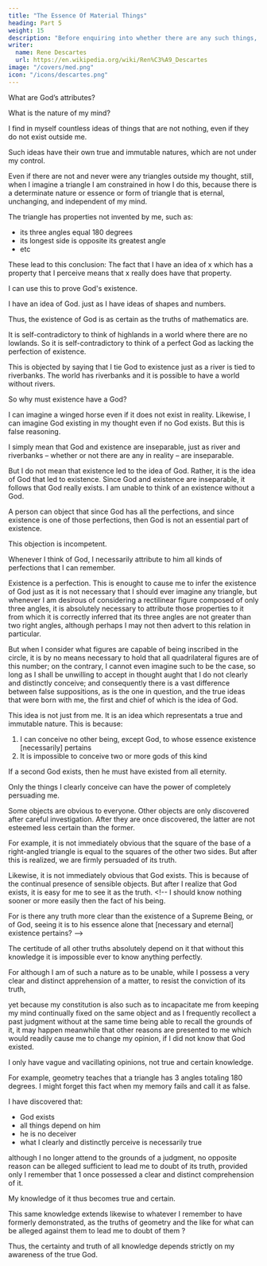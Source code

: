 ```yaml
---
title: "The Essence Of Material Things"
heading: Part 5
weight: 15
description: "Before enquiring into whether there are any such things, I should consider the ideas of them in my thought, in order to see which of those ideas are distinct and which confused."
writer:
  name: Rene Descartes
  url: https://en.wikipedia.org/wiki/Ren%C3%A9_Descartes
image: "/covers/med.png"
icon: "/icons/descartes.png"
---
```



What are God’s attributes?

What is the nature of my mind?

<!--  I may take these up at some time; but right now I have a more pressing task. Now that I have seen how to reach the truth – what to do and what to avoid – I must try to escape from the doubts that beset me a few days ago, and see whether anything can be known for certain about material objects. -->

<!-- Before enquiring into whether there are any such things, I should consider the ideas of them in my thought, in order to see which of those ideas are distinct and which confused.

I distinctly imagine quantity – that is, the length, breadth and depth of the quantity, or rather of the thing that is quantified. I also enumerate the thing’s parts, to which I attribute various sizes, shapes, positions and movements; and to the movements I attribute various durations, that is, I say how long each movement lasts.

Size, shape, position and so on are well known and transparent to me as general kinds of phenomenon, but there are also countless particular facts involving them that I perceive when I attend to them. The truths about all these matters are so open to me, and so much in harmony with my nature, that when I first discover any of them it feels less like learning something new than like remembering something I had known before, or noticing for the first time something that was already in my mind without my having turned my mental gaze onto it. -->

<!-- The most important point is that --> I find in myself countless ideas of things that are not nothing, even if they do not exist outside me. 

Such ideas have <!-- For although I am free to think of these ideas or not, as I choose, I didn’t invent them= they have --> their own true and immutable natures, which are not under my control. 

Even if there are not and never were any triangles outside my thought, still, when I imagine a triangle I am constrained in how I do this, because there is a determinate nature or essence or form of triangle that is eternal, unchanging, and independent of my mind.


The triangle has properties not invented by me, such as:
- its three angles equal 180 degrees
- its longest side is opposite its greatest angle
- etc
<!-- . , even if I didn’t give them a thought when the triangle first came into my mind. So they can’t have been . -->

<!-- It does not help to point out that I have sometimes seen triangular bodies, so that the idea of the triangle might have come to me from them through my sense organs. I can prove truths about the properties not only of triangles but of countless other shapes that I know I have never encountered through the senses.  -->

<!-- These properties must be something, not pure nothing= whatever is true is something; and these properties are true because I am clearly aware of them. (I have already proved that everything of which I am clearly aware is true; and even if I hadn’t proved it, my mind is so constituted that I have to assent to these geometrical propositions as long as I perceive them.) 

I remember, too, that even back in the times when the objects of the senses held my attention, I regarded the clearly apprehended propositions of pure mathematics – including arithmetic and geometry – as the most certain of all. -->

These lead to this conclusion: The fact that I have an idea of x which has a property that I perceive means that x <!-- , and clearly and distinctly perceive x to have a certain property, it follows that x --> really does have that property. 

I can use this <!-- not turn this to account in a second argument --> to prove God's existence.

I have an idea of God. <!--  (that is, of a supremely perfect being) is certainly one that I find within me,--> just as I have ideas of shapes and numbers. <!-- and I understand from this idea that it belongs to God’s nature that he always exists. This understanding is just as clear and distinct as what is involved in mathematical proofs of the properties of shapes and numbers. -->

<!-- So even if I have sometimes gone wrong in my meditations in these past days, I ought still to regard -->

Thus, the existence of God is as certain as the truths of mathematics are. 

<!-- At first sight, this looks like a trick. Where things other than God are involved, I have been accustomed to distinguish a thing’s existence from its essence. The question ‘What is the essence of triangles (or flames or sparrows)?’ asks what it takes for something to qualify as a triangle (or flame or sparrow). -->

<!-- Answering this still leaves open the existence question, which asks whether there are any triangles (or flames or sparrows). I can easily believe that in the case of God, also, existence can be separated from essence, letting us answer the essence question about God while leaving the existence question open, so that God can be thought of as not existing. 

But on more careful reflection it becomes quite evident that, just as having-internal-angles-equal-to-180? can’t be separated from the idea or essence of a triangle, and as the idea of highlands can’t be separated from the idea of lowlands, so existence can’t be separated from the essence of God.  -->

It is self-contradictory to think of highlands in a world where there are no lowlands. So it is self-contradictory to think of a perfect God as lacking <!--  as not existing – that is, to think of a supremely perfect being as lacking a perfection, namely --> the perfection of existence.

<!-- Here is a possible objection to the preceding two paragraphs=  -->

This is objected by saying that I tie God to existence just as a river is tied to riverbanks. The world has riverbanks and it is possible to have a world without rivers. 

So why must existence have a God?

<!-- I can’t think of God except as existing, just as I can’t think of a river without banks. From the latter fact, though, it certainly doesn’t follow that there are any rivers in the world; so why should it follow from the former fact that God exists?  -->

<!-- How things are in reality is not settled by my thought; and just as  -->

I can imagine a winged horse even if it does not exist in reality. Likewise, I can imagine <!-- though no horse has wings, so I can attach --> God existing in my thought even if no God exists. But this is false reasoning. 

I simply mean that God and existence are inseparable, just as river and riverbanks – whether or not there are any in reality – are inseparable.

<!-- From the fact that I can’t think of a river without banks, it does not follow that a river with banks exists anywhere, but simply that   -->

But I do not mean that existence led to the idea of God. Rather, it is the idea of God that led to existence. <!-- On the other hand, from the fact that I can’t think of God except as existing it follows that  --> Since God and existence are inseparable, it follows that God really exists. I am unable to think of an existence without a God. <!-- My thought doesn’t make it so. It doesn’t create necessities. The influence runs the opposite way= the necessity of the thing constrains how I can think, depriving me of the freedom to think of God without existence (that is, a supremely perfect being without a supreme perfection), like my freedom to imagine a horse with or without wings. -->

A person can object that since God has all the perfections, and since existence is one of those perfections, then God is not an essential part of existence.<!--   is , but that my original supposition was not necessary; -->

<!-- just as it is not necessary to think that all quadrilateral figures can be inscribed in the circle, since, if I supposed this, I should be constrained to admit that the rhombus, being a figure of four sides, can be therein inscribed, which, however, is manifestly false. --> 

This objection is incompetent. 

<!-- ; for although it may not be necessary that I shall at any time entertain the notion of Deity, yet each time I happen to think of a first and sovereign being, and to draw, so to speak,  -->

Whenever I think of God, <!-- the idea of him from my memory, --> I necessarily attribute to him all kinds of perfections that I can remember.

<!-- This necessity is sufficient, as soon as I discover that  -->

Existence is a perfection. This is enought to cause me to infer the existence of God<!--  this first and sovereign being; --> just as it is not necessary that I should ever imagine any triangle, but whenever I am desirous of considering a rectilinear figure composed of only three angles, it is absolutely necessary to attribute those properties to it from which it is correctly inferred that its three angles are not greater than two right angles, although perhaps I may not then advert to this relation in particular. 

But when I consider what figures are capable of being inscribed in the circle, it is by no means necessary to hold that all quadrilateral figures are of this number; on the contrary, I cannot even imagine such to be the case, so long as I shall be unwilling to accept in thought aught that I do not clearly and distinctly conceive; and consequently there is a vast difference between false suppositions, as is the one in question, and the true ideas that were born with me, the first and chief of which is the idea of God. 

This idea is not just from me. It is an idea which <!--  factitious depending simply on my thought, but that it is the --> representats a true and immutable nature. This is because:

1. I can conceive no other being, except God, to whose essence existence [necessarily] pertains
2. It is impossible to conceive two or more gods of this kind

If a second God exists, then he must have existed from all eternity<!-- , and will exist to all eternity; and finally, because I apprehend many other properties in God, none of which I can either diminish or change -->.

<!-- But, indeed, whatever mode of probation I in the end adopt, it always returns to this, that it is  -->

Only the things I clearly conceive can have the power of completely persuading me. 

Some objects are obvious to everyone. Other objects are only discovered after careful investigation. After they are once discovered, the latter are not esteemed less certain than the former.

For example, it is not immediately obvious that the square of the base of a right-angled triangle is equal to the squares of the other two sides. But after this is realized, we are  firmly persuaded of its truth<!--  of the former as of the latter -->. 

Likewise,  it is not immediately obvious that God exists. This is because of the<!--  espect to God if I were not pre-occupied by prejudices, and my thought beset on all sides by the --> continual presence of<!--  the images of  --> sensible objects. But after I realize that God exists, it is easy for me to see it as the truth. <!--  I should know nothing sooner or more easily then the fact of his being. 

For is there any truth more clear than the existence of a Supreme Being, or of God, seeing it is to his essence alone that [necessary and eternal] existence pertains? -->

<!-- The correct conception of this truth has cost me much close thinking. Nevertheless, at present I feel not only as assured of it as of what I deem most certain, but I remark further that  -->

The certitude of all other truths  absolutely depend on it that without this knowledge it is impossible ever to know anything perfectly.

For although I am of such a nature as to be unable, while I possess a very clear and distinct apprehension of a matter, to resist the conviction of its truth, 

yet because my constitution is also such as to incapacitate me from keeping my mind continually fixed on the same object and as I frequently recollect a past judgment without at the same time being able to recall the grounds of it, it may happen meanwhile that other reasons are presented to me which would readily cause me to change my opinion, if I did not know that God existed. 

I only have vague and vacillating opinions, not true and certain knowledge. 

For example, geometry teaches that a triangle has 3 angles totaling 180 degrees. I might forget this fact when my memory fails and call it as false. 

<!--  and I find it impossible to believe otherwise, while I apply my mind to the demonstration;  -->

<!-- Even if but as soon as I cease from attending to the process of proof, although I still remember that I had a clear comprehension of it, yet I may readily come to doubt of the truth demonstrated, if I do not know that there is a God,

I might think that I am deceived, even in matters which I think I apprehend with the greatest evidence and certitude, especially when I recollect that I frequently considered many things to be true and certain which other reasons afterward constrained me to reckon as wholly false. -->


I have discovered that:
- God exists
- all things depend on him
- he is no deceiver
- what I clearly and distinctly perceive is necessarily true


although I no longer attend to the grounds of a judgment, no opposite reason can be alleged sufficient to lead me to doubt of its truth, provided only I remember that 1 once possessed a clear and distinct comprehension of it. 

My knowledge of it thus becomes true and certain. 

This same knowledge extends likewise to whatever I remember to have formerly demonstrated, as the truths of geometry and the like for what can be alleged against them to lead me to doubt of them ? 

<!-- Will it be that my nature is such that I may be frequently deceived? But I already know that I cannot be deceived in judgments of the grounds of which I possess a clear knowledge. Will it be that I formerly deemed things to be true and certain which I afterward discovered to be false ?  -->

<!-- But I had no clear and distinct knowledge of any of those things, and, being as yet ignorant of the rule by which I am assured of the truth of a judgment, I was led to give my assent to them on grounds which I afterward discovered were less strong than at the time I imagined them to be. -->

<!-- What further objection, then, is there ? Will it be said that perhaps I am dreaming (an objection I lately myself raised), or that all the thoughts of which I am now conscious have no more truth than the reveries of my dreams ? But although, in truth, I should be dreaming, the rule still holds that all which is clearly presented to my intellect is indisputably true. -->

Thus, the certainty and truth of all knowledge depends strictly on my awareness of the true God. 

<!-- So much so that until I became aware of him I couldn’t perfectly know anything. Now I can achieve full and certain knowledge of countless matters, both concerning God himself and other things whose nature is intellectual, and also concerning the whole of that corporeal nature that is the subject-matter of pure mathematics. -->
